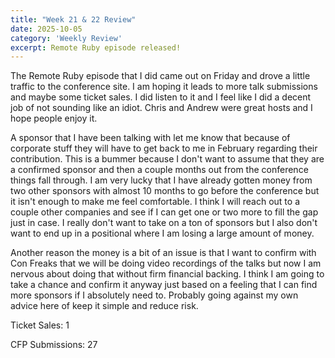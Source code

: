```yaml
---
title: "Week 21 & 22 Review"
date: 2025-10-05
category: 'Weekly Review'
excerpt: Remote Ruby episode released!
---
```


The Remote Ruby episode that I did came out on Friday and drove a little traffic to the conference site. I am hoping it leads to more talk submissions and maybe some ticket sales. I did listen to it and I feel like I did a decent job of not sounding like an idiot. Chris and Andrew were great hosts and I hope people enjoy it.

A sponsor that I have been talking with let me know that because of corporate stuff they will have to get back to me in February regarding their contribution. This is a bummer because I don't want to assume that they are a confirmed sponsor and then a couple months out from the conference things fall through. I am very lucky that I have already gotten money from two other sponsors with almost 10 months to go before the conference but it isn't enough to make me feel comfortable. I think I will reach out to a couple other companies and see if I can get one or two more to fill the gap just in case. I really don't want to take on a ton of sponsors but I also don't want to end up in a positional where I am losing a large amount of money.

Another reason the money is a bit of an issue is that I want to confirm with Con Freaks that we will be doing video recordings of the talks but now I am nervous about doing that without firm financial backing. I think I am going to take a chance and confirm it anyway just based on a feeling that I can find more sponsors if I absolutely need to. Probably going against my own advice here of keep it simple and reduce risk.

Ticket Sales: 1

CFP Submissions: 27
